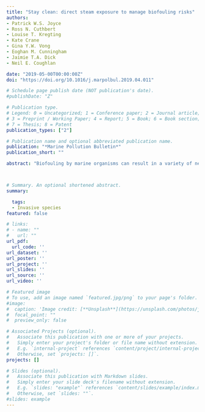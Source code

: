 ```yaml
---
title: "Stay clean: direct steam exposure to manage biofouling risks"
authors:
- Patrick W.S. Joyce
- Ross N. Cuthbert
- Louise T. Kregting
- Kate Crane
- Gina Y.W. Vong
- Eoghan M. Cunningham
- Jaimie T.A. Dick
- Neil E. Coughlan

date: "2019-05-00T00:00:00Z"
doi: "https://doi.org/10.1016/j.marpolbul.2019.04.011"

# Schedule page publish date (NOT publication's date).
#publishDate: "Z"

# Publication type.
# Legend: 0 = Uncategorized; 1 = Conference paper; 2 = Journal article;
# 3 = Preprint / Working Paper; 4 = Report; 5 = Book; 6 = Book section;
# 7 = Thesis; 8 = Patent
publication_types: ["2"]

# Publication name and optional abbreviated publication name.
publication: "*Marine Pollution Bulletin*"
publication_short: ""

abstract: "Biofouling by marine organisms can result in a variety of negative environmental and economic consequences, with decontamination procedures remaining problematic, costly and labour-intensive. Here, we examined the efficacy of direct steam exposure to induce mortality of selected biofouling species: *Mytilus edulis* ; *Magallana gigas*; *Semibalanus balanoides*; *Fucus vesiculosus*; and an *Ulva* sp. Total mortality occurred at 60-sec of steam exposure for *M. edulis* and juvenile *M. gigas*, at 30-sec for *S. balanoides*, while 300-sec was required for adult *M. gigas*. Application of steam reduced the biomass of *F. vesiculosus* and significantly reduced *Ulva* sp. biomass, with complete degradation being observed for *Ulva* sp. following 120-sec of exposure. Accordingly, it appears that steam exposure can cause mortality of biofouling organisms through thermal shock. Although preliminary, our novel and promising results suggest that steam applications could potentially be used to decontaminate niche areas and equipment."



# Summary. An optional shortened abstract.
summary:

  tags:
  - Invasive species
featured: false

# links:
# - name: ""
#   url: ""
url_pdf:
  url_code: ''
url_dataset: ''
url_poster: ''
url_project: ''
url_slides: ''
url_source: ''
url_video: ''

# Featured image
# To use, add an image named `featured.jpg/png` to your page's folder.
#image:
#  caption: 'Image credit: [**Unsplash**](https://unsplash.com/photos/jdD8gXaTZsc)'
#  focal_point: ""
#  preview_only: false

# Associated Projects (optional).
#   Associate this publication with one or more of your projects.
#   Simply enter your project's folder or file name without extension.
#   E.g. `internal-project` references `content/project/internal-project/index.md`.
#   Otherwise, set `projects: []`.
projects: []

# Slides (optional).
#   Associate this publication with Markdown slides.
#   Simply enter your slide deck's filename without extension.
#   E.g. `slides: "example"` references `content/slides/example/index.md`.
#   Otherwise, set `slides: ""`.
#slides: example
---
```

